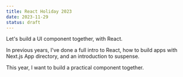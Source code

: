 ```yaml
---
title: React Holiday 2023
date: 2023-11-29
status: draft
---
```


Let's build a UI component together, with React.

In previous years, I've done a full intro to React, how to build apps with Next.js App directory, and an introduction to suspense.

This year, I want to build a practical component together.
